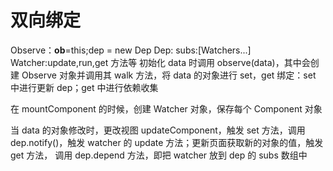 # 双向绑定

Observe：**ob**=this;dep = new Dep
Dep: subs:[Watchers...]
Watcher:update,run,get 方法等
初始化 data 时调用 observe(data)，其中会创建 Observe 对象并调用其 walk 方法，将 data 的对象进行 set，get 绑定：set 中进行更新 dep；get 中进行依赖收集

在 mountComponent 的时候，创建 Watcher 对象，保存每个 Component 对象

当 data 的对象修改时，更改视图 updateComponent，触发 set 方法，调用 dep.notify()，触发 watcher 的 update 方法；更新页面获取新的对象的值，触发 get 方法，
调用 dep.depend 方法，即把 watcher 放到 dep 的 subs 数组中
